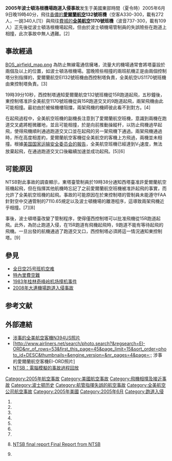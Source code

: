 **2005年波士頓洛根機場跑道入侵事故**发生于美國東部時間（夏令時）2005年6月9日晚19時40分，飛往[香儂的](../Page/香農機場.md "wikilink")**[愛爾蘭航空](https://zh.wikipedia.org/wiki/愛爾蘭航空 "wikilink")132號班機**（空客A330-300，載有272人，一說340人\[1\]）與飛往[費城的](../Page/費城國際機場.md "wikilink")**[全美航空](https://zh.wikipedia.org/wiki/全美航空 "wikilink")1170號班機**（波音737-300，載有109人）正先後從波士頓洛根機場起飛，但由於波士頓機場管制員的失誤險些在跑道上相撞，此次事故中無人遇難。\[2\]

## 事故經過

[BOS_airfield_map.png](https://zh.wikipedia.org/wiki/File:BOS_airfield_map.png "fig:BOS_airfield_map.png")
為防止無線電通信擁堵，流量大的機場通常會將塔臺設於兩個及以上的位置，如波士頓洛根機場。當晚險些相撞的兩班航機正是由兩個控制塔分別指揮的，愛爾蘭航空EI132號班機由西控制塔負責，全美航空US1170號班機由東控制塔負責。\[3\]

19時39分10秒，西控制塔通知愛爾蘭航空132號班機從15R跑道起飛，五秒鐘後，東控制塔准許全美航空1170號班機從與15R跑道交叉的9跑道起飛，兩架飛機由此可能相撞。最初由於被候機樓阻擋，兩架飛機的機師彼此看不到對方。\[4\]

在起飛過程中，全美航空班機的副機長注意到了愛爾蘭航空班機，意識到兩機在跑道交叉處將輕微離地，並且可能相撞，於是向前推動操縱杆，以防止飛機過早起飛，使得飛機順利通過跑道交叉口並在起飛的另一架飛機下通過。兩架飛機通過時，所在高度相差約，愛爾蘭航空客機從全美航空的客機上方飛過，兩機並未相撞。根據[美国国家运输安全委员会的報告](https://zh.wikipedia.org/wiki/美国国家运输安全委员会 "wikilink")，全美航空班機已經達到V<sub>1</sub>速度，無法放棄起飛，在通過跑道交叉口後繼續加速並成功起飛。\[5\]\[6\]

## 可能原因

NTSB對此事故的調查顯示，東塔臺管制員於19時38分通知西塔臺准許愛爾蘭航空班機起飛，但在指揮其他航機時忘記了之前愛爾蘭航空班機被准許起飛的事實，而允許了全美航空班機的起飛。事故的可能原因在於東控制塔的管制員未能遵守FAA針對空中交通管制的7110.65規定以及波士頓機場的離港程序，這導致兩架飛機近乎相撞。\[7\]\[8\]

事後，波士頓塔臺改變了管制程序，使得僅西控制塔可以批准飛機從15R跑道起飛。此外，為防止跑道入侵，在15R跑道有飛機起飛時，9跑道不能有等待起飛的飛機。一旦出發的航機通過了跑道交叉口，西控制塔必須將這一情況通知東控制塔。\[9\]

## 參見

  - [全日空25号班机空难](../Page/全日空25号班机空难.md "wikilink")
  - [特內里費空難](../Page/特內里費空難.md "wikilink")
  - [1983年桂林奇峰岭机场撞机事件](../Page/1983年桂林奇峰岭机场撞机事件.md "wikilink")
  - [2008年大連機場跑道入侵事故](https://zh.wikipedia.org/wiki/2008年大連機場跑道入侵事故 "wikilink")

## 参考文献

## 外部連結

  - [涉事的全美航空客機N394US照片](http://www.airliners.net/search/photo.search?cnsearch=23316/1212&distinct_entry=true)
  - \[<http://www.airliners.net/search/photo.search?&regsearch=EI-ORD&nr_of_rows=53&first_this_page=45&page_limit=15&sort_order=photo_id+DESC&thumbnails=&engine_version=&nr_pages=4&page=>;;
    涉事的愛爾蘭航空客機EI-ORD照片\]
  - [NTSB：電腦模擬的事故過程回放](http://www.youtube.com/watch?v=SxRedCK_lWw)

[Category:2005年航空事故](https://zh.wikipedia.org/wiki/Category:2005年航空事故 "wikilink")
[Category:美國航空事故](https://zh.wikipedia.org/wiki/Category:美國航空事故 "wikilink")
[Category:飛機相撞及接近事故](https://zh.wikipedia.org/wiki/Category:飛機相撞及接近事故 "wikilink")
[Category:波士顿历史](https://zh.wikipedia.org/wiki/Category:波士顿历史 "wikilink")
[Category:航管指揮失誤的航空事故](https://zh.wikipedia.org/wiki/Category:航管指揮失誤的航空事故 "wikilink")
[Category:全美航空公司航空事故](https://zh.wikipedia.org/wiki/Category:全美航空公司航空事故 "wikilink")
[Category:2005年美國](https://zh.wikipedia.org/wiki/Category:2005年美國 "wikilink")
[Category:2005年6月](https://zh.wikipedia.org/wiki/Category:2005年6月 "wikilink")
[Category:跑道入侵](https://zh.wikipedia.org/wiki/Category:跑道入侵 "wikilink")

1.

2.

3.
4.
5.
6.

7.
8.  [NTSB final report Final Report from
    NTSB](http://www.ntsb.gov/aviationquery/brief.aspx?ev_id=20050624X00863&key=1)

9.
